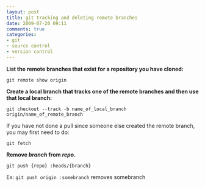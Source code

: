 ```yaml
---
layout: post
title: git tracking and deleting remote branches
date: 2009-07-20 09:11
comments: true
categories:
- git
- source control
- version control
---
```

<strong>List the remote branches that exist for a repository you have cloned:</strong>

	git remote show origin

<strong>Create a local branch that tracks one of the remote branches and then use that local branch:</strong>

	git checkout --track -b name_of_local_branch origin/name_of_remote_branch

If you have not done a pull since someone else created the remote branch, you may first need to do:

	git fetch

<strong>Remove <em>branch</em> from <em>repo</em>.</strong>

<code>git push {repo} :heads/{branch}</code>

Ex: <code>git push origin :somebranch</code>
removes somebranch
